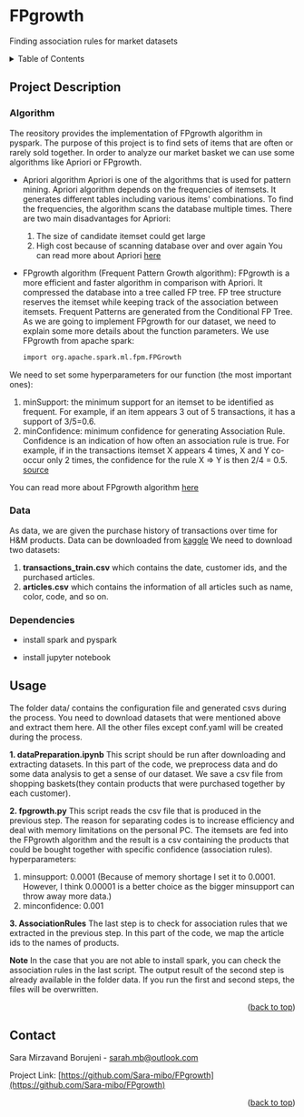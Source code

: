 # FPgrowth
Finding association rules for market datasets

<!-- TABLE OF CONTENTS -->
<details>
  <summary>Table of Contents</summary>
  <ol>
    <li> <a href="#about-the-project">Project Description</a></li>
    <li><a href="#getting-started">Dependencies</a></li>
    <li><a href="#usage">Usage</a></li>
    <li><a href="#contact">Contact</a></li>
  </ol>
</details>

<!-- ABOUT THE PROJECT -->
## Project Description

### Algorithm
The reository provides the implementation of FPgrowth algorithm in pyspark. The purpose of this project is to find sets of items that are often or rarely sold together.
In order to analyze our market basket we can use some algorithms like Apriori or FPgrowth. 
* Apriori algorithm
	Apriori is one of the algorithms that is used for pattern mining. Apriori algorithm depends on the frequencies of itemsets. It generates different tables including various items' combinations. To find the frequencies, the algorithm scans the database multiple times. There are two main disadvantages for Apriori:
	1. The size of candidate itemset could get large
	2. High cost because of scanning database over and over again
You can read more about Apriori [here](https://www.softwaretestinghelp.com/apriori-algorithm/)

* FPgrowth algorithm (Frequent Pattern Growth algorithm):
	FPgrowth is a more efficient and faster algorithm in comparison with Apriori. It compressed the database into a tree called FP tree. FP tree structure reserves the itemset while keeping track of the association between itemsets. Frequent Patterns are generated from the Conditional FP Tree.
As we are going to implement FPgrowth for our dataset, we need to explain some more details about the function parameters.
We use FPgrowth from apache spark:
  ```sh
  import org.apache.spark.ml.fpm.FPGrowth
  ```
We need to set some hyperparameters for our function (the most important ones):
1. minSupport: the minimum support for an itemset to be identified as frequent. For example, if an item appears 3 out of 5 transactions, it has a support of 3/5=0.6. 
2. minConfidence: minimum confidence for generating Association Rule. Confidence is an indication of how often an association rule is true. For example, if in the transactions itemset X appears 4 times, X and Y co-occur only 2 times, the confidence for the rule X => Y is then 2/4 = 0.5. [source](https://george-jen.gitbook.io/data-science-and-apache-spark/fp-growth)

You can read more about FPgrowth algorithm [here](https://www.softwaretestinghelp.com/fp-growth-algorithm-data-mining/) 


### Data
As data, we are given the purchase history of transactions over time for H&M products.
Data can be downloaded from [kaggle](https://www.kaggle.com/competitions/h-and-m-personalized-fashion-recommendations/data)
We need to download two datasets:
1. **transactions_train.csv** which contains the date, customer ids, and the purchased articles.
2. **articles.csv** which contains the information of all articles such as name, color, code, and so on.   



<!-- GETTING STARTED -->

### Dependencies

* install spark and pyspark 

* install jupyter notebook


<!-- USAGE EXAMPLES -->
## Usage

The folder data/ contains the configuration file and generated csvs during the process. You need to download datasets that were mentioned above and extract them here. All the other files except conf.yaml will be created during the process. 


**1. dataPreparation.ipynb** 
This script should be run after downloading and extracting datasets. In this part of the code, we preprocess data and do some data analysis to get a sense of our dataset.
We save a csv file from shopping baskets(they contain products that were purchased together by each customer).

**2. fpgrowth.py**
This script reads the csv file that is produced in the previous step. The reason for separating codes is to increase efficiency and deal with memory limitations on the personal PC.
The itemsets are fed into the FPgrowth algorithm and the result is a csv containing the products that could be bought together with specific confidence (association rules).
hyperparameters:
1. minsupport: 0.0001 (Because of memory shortage I set it to 0.0001. However, I think 0.00001 is a better choice as the bigger minsupport can throw away more data.)
2. minconfidence: 0.001

**3. AssociationRules**
The last step is to check for association rules that we extracted in the previous step. In this part of the code, we map the article ids to the names of products.


**Note**
In the case that you are not able to install spark, you can check the association rules in the last script. The output result of the second step is already available in the folder data. If you run the first and second steps, the files will be overwritten.

<p align="right">(<a href="#top">back to top</a>)</p>





<!-- CONTACT -->
## Contact

Sara Mirzavand Borujeni - sarah.mb@outlook.com

Project Link: [https://github.com/Sara-mibo/FPgrowth](https://github.com/Sara-mibo/FPgrowth)

<p align="right">(<a href="#top">back to top</a>)</p>


